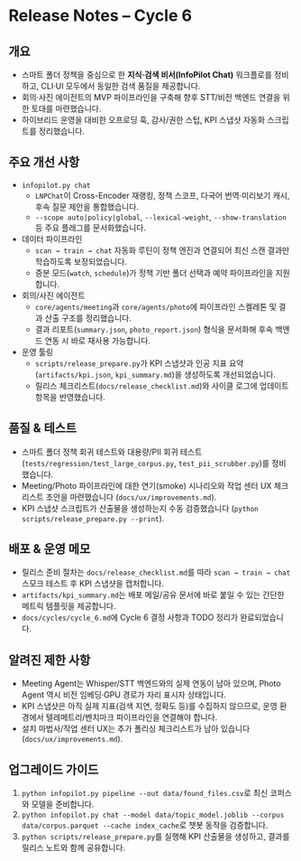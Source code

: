 # Release Notes – Cycle 6

## 개요
- 스마트 폴더 정책을 중심으로 한 **지식·검색 비서(InfoPilot Chat)** 워크플로를 정비하고, CLI·UI 모두에서 동일한 검색 품질을 제공합니다.
- 회의·사진 에이전트의 MVP 파이프라인을 구축해 향후 STT/비전 백엔드 연결을 위한 토대를 마련했습니다.
- 하이브리드 운영을 대비한 오프로딩 훅, 감사/권한 스텁, KPI 스냅샷 자동화 스크립트를 정리했습니다.

## 주요 개선 사항
- `infopilot.py chat`
  - `LNPChat`이 Cross-Encoder 재랭킹, 정책 스코프, 다국어 번역·미리보기 캐시, 후속 질문 제안을 통합했습니다.
  - `--scope auto|policy|global`, `--lexical-weight`, `--show-translation` 등 주요 플래그를 문서화했습니다.
- 데이터 파이프라인
  - `scan → train → chat` 자동화 루틴이 정책 엔진과 연결되어 최신 스캔 결과만 학습하도록 보정되었습니다.
  - 증분 모드(`watch`, `schedule`)가 정책 기반 폴더 선택과 예약 파이프라인을 지원합니다.
- 회의/사진 에이전트
  - `core/agents/meeting`과 `core/agents/photo`에 파이프라인 스켈레톤 및 결과 산출 구조를 정리했습니다.
  - 결과 리포트(`summary.json`, `photo_report.json`) 형식을 문서화해 후속 백엔드 연동 시 바로 재사용 가능합니다.
- 운영 툴링
  - `scripts/release_prepare.py`가 KPI 스냅샷과 인공 지표 요약(`artifacts/kpi.json`, `kpi_summary.md`)을 생성하도록 개선되었습니다.
  - 릴리스 체크리스트(`docs/release_checklist.md`)와 사이클 로그에 업데이트 항목을 반영했습니다.

## 품질 & 테스트
- 스마트 폴더 정책 회귀 테스트와 대용량/PII 회귀 테스트(`tests/regression/test_large_corpus.py`, `test_pii_scrubber.py`)를 정비했습니다.
- Meeting/Photo 파이프라인에 대한 연기(smoke) 시나리오와 작업 센터 UX 체크리스트 초안을 마련했습니다 (`docs/ux/improvements.md`).
- KPI 스냅샷 스크립트가 산출물을 생성하는지 수동 검증했습니다 (`python scripts/release_prepare.py --print`).

## 배포 & 운영 메모
- 릴리스 준비 절차는 `docs/release_checklist.md`를 따라 `scan → train → chat` 스모크 테스트 후 KPI 스냅샷을 캡처합니다.
- `artifacts/kpi_summary.md`는 배포 메일/공유 문서에 바로 붙일 수 있는 간단한 메트릭 템플릿을 제공합니다.
- `docs/cycles/cycle_6.md`에 Cycle 6 결정 사항과 TODO 정리가 완료되었습니다.

## 알려진 제한 사항
- Meeting Agent는 Whisper/STT 백엔드와의 실제 연동이 남아 있으며, Photo Agent 역시 비전 임베딩·GPU 경로가 자리 표시자 상태입니다.
- KPI 스냅샷은 아직 실제 지표(검색 지연, 정확도 등)를 수집하지 않으므로, 운영 환경에서 텔레메트리/벤치마크 파이프라인을 연결해야 합니다.
- 설치 마법사/작업 센터 UX는 추가 폴리싱 체크리스트가 남아 있습니다 (`docs/ux/improvements.md`).

## 업그레이드 가이드
1. `python infopilot.py pipeline --out data/found_files.csv`로 최신 코퍼스와 모델을 준비합니다.
2. `python infopilot.py chat --model data/topic_model.joblib --corpus data/corpus.parquet --cache index_cache`로 챗봇 동작을 검증합니다.
3. `python scripts/release_prepare.py`를 실행해 KPI 산출물을 생성하고, 결과를 릴리스 노트와 함께 공유합니다.
